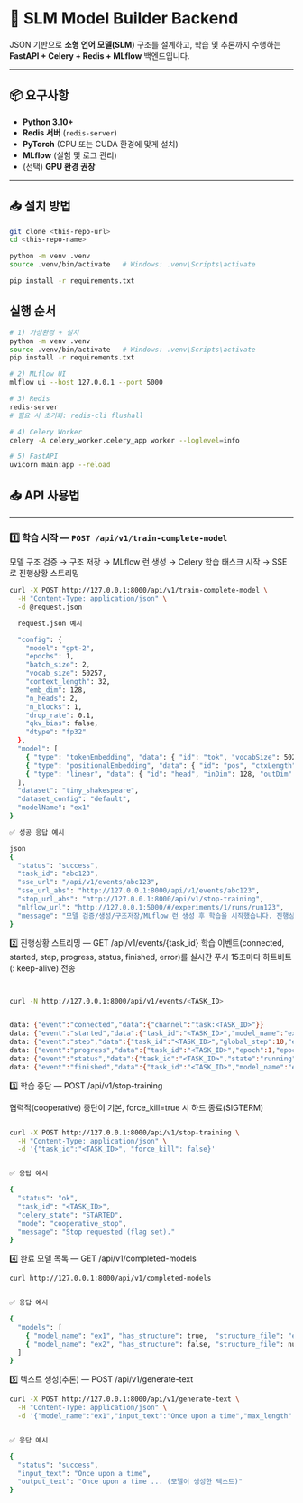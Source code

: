 # 📌 SLM Model Builder Backend

JSON 기반으로 **소형 언어 모델(SLM)** 구조를 설계하고, 학습 및 추론까지 수행하는 **FastAPI + Celery + Redis + MLflow** 백엔드입니다.

---

## 📦 요구사항

- **Python 3.10+**
- **Redis 서버** (`redis-server`)
- **PyTorch** (CPU 또는 CUDA 환경에 맞게 설치)
- **MLflow** (실험 및 로그 관리)
- (선택) **GPU 환경 권장**

---

## 📥 설치 방법

```bash
git clone <this-repo-url>
cd <this-repo-name>

python -m venv .venv
source .venv/bin/activate   # Windows: .venv\Scripts\activate

pip install -r requirements.txt

```

## 실행 순서

```bash
# 1) 가상환경 + 설치
python -m venv .venv
source .venv/bin/activate   # Windows: .venv\Scripts\activate
pip install -r requirements.txt

# 2) MLflow UI
mlflow ui --host 127.0.0.1 --port 5000

# 3) Redis
redis-server
# 필요 시 초기화: redis-cli flushall

# 4) Celery Worker
celery -A celery_worker.celery_app worker --loglevel=info

# 5) FastAPI
uvicorn main:app --reload
```

## 📥 API 사용법

---

### 1️⃣ 학습 시작 — `POST /api/v1/train-complete-model`

모델 구조 검증 → 구조 저장 → MLflow 런 생성 → Celery 학습 태스크 시작 → SSE로 진행상황 스트리밍

```bash
curl -X POST http://127.0.0.1:8000/api/v1/train-complete-model \
  -H "Content-Type: application/json" \
  -d @request.json

  request.json 예시

  "config": {
    "model": "gpt-2",
    "epochs": 1,
    "batch_size": 2,
    "vocab_size": 50257,
    "context_length": 32,
    "emb_dim": 128,
    "n_heads": 2,
    "n_blocks": 1,
    "drop_rate": 0.1,
    "qkv_bias": false,
    "dtype": "fp32"
  },
  "model": [
    { "type": "tokenEmbedding", "data": { "id": "tok", "vocabSize": 50257, "embDim": 128 } },
    { "type": "positionalEmbedding", "data": { "id": "pos", "ctxLength": 32, "embDim": 128, "mode": "learned" } },
    { "type": "linear", "data": { "id": "head", "inDim": 128, "outDim": 50257 } }
  ],
  "dataset": "tiny_shakespeare",
  "dataset_config": "default",
  "modelName": "ex1"
}

✅ 성공 응답 예시

json
{
  "status": "success",
  "task_id": "abc123",
  "sse_url": "/api/v1/events/abc123",
  "sse_url_abs": "http://127.0.0.1:8000/api/v1/events/abc123",
  "stop_url_abs": "http://127.0.0.1:8000/api/v1/stop-training",
  "mlflow_url": "http://127.0.0.1:5000/#/experiments/1/runs/run123",
  "message": "모델 검증/생성/구조저장/MLflow 런 생성 후 학습을 시작했습니다. 진행상황은 SSE로 전송됩니다."
}
```

2️⃣ 진행상황 스트리밍 — GET /api/v1/events/{task_id}
학습 이벤트(connected, started, step, progress, status, finished, error)를 실시간 푸시
15초마다 하트비트(: keep-alive) 전송

```bash


curl -N http://127.0.0.1:8000/api/v1/events/<TASK_ID>


data: {"event":"connected","data":{"channel":"task:<TASK_ID>"}}
data: {"event":"started","data":{"task_id":"<TASK_ID>","model_name":"ex1","run_id":"<RUN_ID>","mlflow_url":"http://127.0.0.1:5000/#/experiments/1/runs/<RUN_ID>","epochs":1,"batch_size":2,"context_length":32,"stride":16}}
data: {"event":"step","data":{"task_id":"<TASK_ID>","global_step":10,"epoch":1,"loss":2.3451,"ema_loss":2.2103}}
data: {"event":"progress","data":{"task_id":"<TASK_ID>","epoch":1,"epochs":1,"avg_epoch_loss":2.10,"train_loss":2.05,"val_loss":2.40,"global_step":120,"run_id":"<RUN_ID>"}}
data: {"event":"status","data":{"task_id":"<TASK_ID>","state":"running","epoch":1,"global_step":120}}
data: {"event":"finished","data":{"task_id":"<TASK_ID>","model_name":"ex1","run_id":"<RUN_ID>","completed_model_path":"completed/ex1.pt","last_train_loss":2.05,"last_val_loss":2.40,"status":"finished","ts":1720000000.0}}
```

3️⃣ 학습 중단 — POST /api/v1/stop-training

협력적(cooperative) 중단이 기본, force_kill=true 시 하드 종료(SIGTERM)

```bash

curl -X POST http://127.0.0.1:8000/api/v1/stop-training \
  -H "Content-Type: application/json" \
  -d '{"task_id":"<TASK_ID>", "force_kill": false}'


✅ 응답 예시

{
  "status": "ok",
  "task_id": "<TASK_ID>",
  "celery_state": "STARTED",
  "mode": "cooperative_stop",
  "message": "Stop requested (flag set)."
}

```

4️⃣ 완료 모델 목록 — GET /api/v1/completed-models

```bash
curl http://127.0.0.1:8000/api/v1/completed-models


✅ 응답 예시

{
  "models": [
    { "model_name": "ex1", "has_structure": true,  "structure_file": "ex1.json" },
    { "model_name": "ex2", "has_structure": false, "structure_file": null }
  ]
}

```

5️⃣ 텍스트 생성(추론) — POST /api/v1/generate-text

```bash
curl -X POST http://127.0.0.1:8000/api/v1/generate-text \
  -H "Content-Type: application/json" \
  -d '{"model_name":"ex1","input_text":"Once upon a time","max_length":50,"temperature":0.7,"top_k":40}'


✅ 응답 예시

{
  "status": "success",
  "input_text": "Once upon a time",
  "output_text": "Once upon a time ... (모델이 생성한 텍스트)"
}

```
